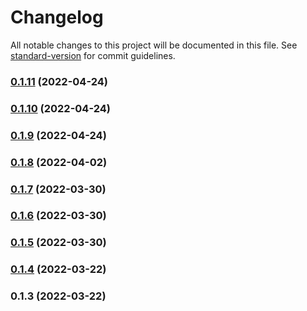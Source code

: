 # Changelog

All notable changes to this project will be documented in this file. See [standard-version](https://github.com/conventional-changelog/standard-version) for commit guidelines.

### [0.1.11](https://github.com/srclaunch/node-environment/compare/v0.1.10...v0.1.11) (2022-04-24)

### [0.1.10](https://github.com/srclaunch/node-environment/compare/v0.1.9...v0.1.10) (2022-04-24)

### [0.1.9](https://github.com/srclaunch/node-environment/compare/v0.1.8...v0.1.9) (2022-04-24)

### [0.1.8](https://github.com/srclaunch/node-environment/compare/v0.1.7...v0.1.8) (2022-04-02)

### [0.1.7](https://github.com/srclaunch/node-environment/compare/v0.1.6...v0.1.7) (2022-03-30)

### [0.1.6](https://github.com/srclaunch/node-environment/compare/v0.1.5...v0.1.6) (2022-03-30)

### [0.1.5](https://github.com/srclaunch/node-environment/compare/v0.1.4...v0.1.5) (2022-03-30)

### [0.1.4](https://github.com/srclaunch/node-environment/compare/v0.1.3...v0.1.4) (2022-03-22)

### 0.1.3 (2022-03-22)
